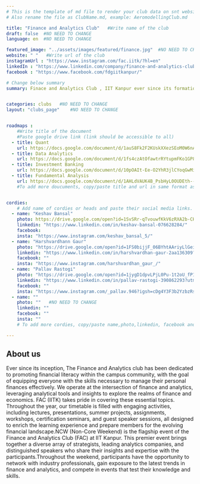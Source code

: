 ```yaml
---
# This is the template of md file to render your club data on snt website. The below example is of Aeromodelling Club, please modify the data according to your club.
# Also rename the file as ClubName.md, example: AeromodellingClub.md

title: "Finance and Analytics Club"   #Write name of the club
draft: false  #NO NEED TO CHANGE
language: en  #NO NEED TO CHANGE

featured_image: "../assets/images/featured/finance.jpg"  #NO NEED TO CHANGE
website: " "   #Write url of the club
instagramUrl : "https://www.instagram.com/fac.iitk/?hl=en"
linkedIn : "https://www.linkedin.com/company/finance-and-analytics-club/"
facebook : "https://www.facebook.com/fdgiitkanpur/"

# Change below summary
summary: Finace and Analytics Club , IIT Kanpur ever since its formation in 2020 ,has been aiming to prepare IITK for corporate & research-based financial problems grounded in quantitative & visualization methods..


categories: clubs   #NO NEED TO CHANGE
layout: "clubs_page"    #NO NEED TO CHANGE


roadmaps :
    #Write title of the document
    #Paste google drive link (link should be accessible to all)
  - title: Quant
    url: https://docs.google.com/document/d/1auS8Fk2F2KUskXXezSEoM0W6nAjN7wX1-2K4Vb6dEIg/edit?usp=sharing
  - title: Data Analytics
    url: https://docs.google.com/document/d/1fs4czAtOfawtrRYtupmFKo1GP8ZMcnHUPfwZXqFYHfo/edit?addon_store
  - title: Investment Banking
    url: https://docs.google.com/document/d/10pOAIt-Ee-O2YhR3jlCYoqGwMiPr6cXyk5DNPXjzrJ4/edit?usp=sharing
  - title: Fundamental Analysis
    url: https://docs.google.com/document/d/1AHLdVAUK4B_PsbHyL0OUDEth--vCYcoNdLTxphahKvc/edit?usp=sharing
    #To add more doucuments, copy/paste title and url in same format as above.


cordies:
    # Add name of cordies or heads and paste their social media links.
  - name: "Keshav Bansal"
    photo: https://drive.google.com/open?id=1SvSRr-qTvouwfKkV6zRXA2b-CHEHlxCd  #NO NEED TO CHANGE
    linkedin: "https://www.linkedin.com/in/keshav-bansal-076628284/"
    facebook:
    insta: "https://www.instagram.com/keshav_bansal_5/"
  - name: "Harshvardhann Gaur"
    photo: "https://drive.google.com/open?id=1FS0bijjF_06BYhtAAriyLlGeiUeMOFNR"   #NO NEED TO CHANGE
    linkedin: "https://www.linkedin.com/in/harshvardhan-gaur-2aa136309?utm_source=share&utm_campaign=share_via&utm_content=profile&utm_medium=android_app"
    facebook: ""
    insta: "https://www.instagram.com/harshvardhan_gaur_/"
  - name: "Pallav Rastogi"
    photo: "https://drive.google.com/open?id=1jygD1dpvLPjL0Pu-1t2oU_fP1d0VCtk5"   #NO NEED TO CHANGE
    linkedin: "https://www.linkedin.com/in/pallav-rastogi-390862293?utm_source=share&utm_campaign=share_via&utm_content=profile&utm_medium=android_app"
    facebook: ""
    insta: "https://www.instagram.com/_pallav.946?igsh=cDg4Y3F3b2YzbzRs"
  - name: ""
    photo: ""   #NO NEED TO CHANGE
    linkedin: ""
    facebook: ""
    insta: ""
    # To add more cordies, copy/paste name,photo,linkedin, facebook and insta in same format as above.

---
```


<!-- Write about us section -->
## About us
Ever since its inception, The Finance and Analytics club has been dedicated to promoting financial literacy within the campus community, with the goal of equipping everyone with the skills necessary to manage their personal finances effectively. We operate at the intersection of finance and analytics, leveraging analytical tools and insights to explore the realms of finance and economics. FAC (IITK) takes pride in covering these essential topics. Throughout the year, our timetable is filled with engaging activities, including lectures, presentations, summer projects, assignments, workshops, certification seminars, and guest speaker sessions, all designed to enrich the learning experience and prepare members for the evolving financial landscape.NCW (Non-Core Weekend) is the flagship event of the Finance and Analytics Club (FAC) at IIT Kanpur. This premier event brings together a diverse array of strategists, leading analytics companies, and distinguished speakers who share their insights and expertise with the participants.Throughout the weekend, participants have the opportunity to network with industry professionals, gain exposure to the latest trends in finance and analytics, and compete in events that test their knowledge and skills.